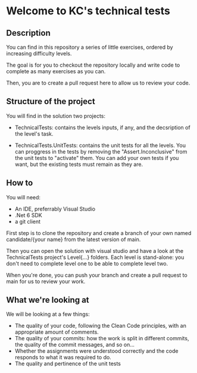 Welcome to KC's technical tests
=

Description
-

You can find in this repository a series of little exercises, ordered by increasing difficulty levels.

The goal is for you to checkout the repository locally and write code to complete as many exercises as you can.

Then, you are to create a pull request here to allow us to review your code.

Structure of the project
- 

You will find in the solution two projects:

- TechnicalTests: contains the levels inputs, if any, and the decsription of the level's task.
	
- TechnicalTests.UnitTests: contains the unit tests for all the levels. You can proggress in the tests by removing the "Assert.Inconclusive" from the unit tests to "activate" them.
	You can add your own tests if you want, but the existing tests must remain as they are.


How to
-

You will need:

- An IDE, preferrably Visual Studio
- .Net 6 SDK
- a git client

First step is to clone the repository and create a branch of your own named candidate/{your name} from the latest version of main.

Then you can open the solution with visual studio and have a look at the TechnicalTests project's Level{...} folders. Each level is stand-alone: you don't need to complete level one to be able to complete level two.

When you're done, you can push your branch and create a pull request to main for us to review your work.

What we're looking at
-

We will be looking at a few things:

- The quality of your code, following the Clean Code principles, with an appropriate amount of comments.
- The quality of your commits: how the work is split in different commits, the quality of the commit messages, and so on...
- Whether the assignments were understood correctly and the code responds to what it was required to do.
- The quality and pertinence of the unit tests

